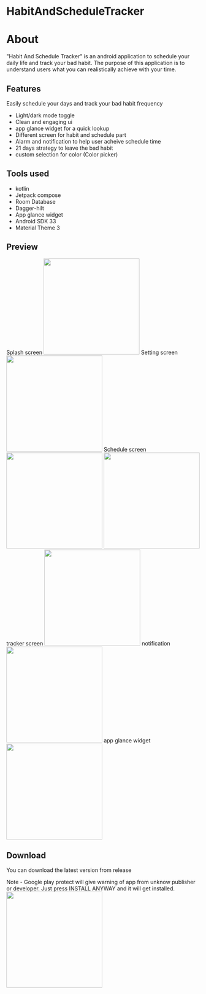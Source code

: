 # HabitAndScheduleTracker

# About

"Habit And Schedule Tracker" is an android application to schedule your daily life and track your bad habit. The purpose of this application is to understand users what you can realistically achieve with your time.

## Features

Easily schedule your days and track your bad habit frequency

- Light/dark mode toggle
- Clean and engaging ui
- app glance widget for a quick lookup
- Different screen for habit and schedule part
- Alarm and notification to help user acheive schedule time
- 21 days strategy to leave the bad habit
- custom selection for color (Color picker)

## Tools used

- kotlin
- Jetpack compose  
- Room Database
- Dagger-hilt
- App glance widget
- Android SDK 33
- Material Theme 3 

## Preview

Splash screen
<img src="https://user-images.githubusercontent.com/42691019/234079890-4551df5e-75c6-41ee-9ffb-bd81c38fcca4.jpg" width="250"/>
Setting screen
<img src="https://user-images.githubusercontent.com/42691019/234079967-8a712dc2-51f5-478e-a1a4-a6dfc7a09f34.jpg" width="250"/>
Schedule screen
<img src="https://user-images.githubusercontent.com/42691019/234210931-3f0d928d-2c9b-4194-a86a-1c04685ae7ab.jpg" width="250"/>
<img src="https://user-images.githubusercontent.com/42691019/234084131-f5595ec8-48cb-45a8-8577-a835cb1b53a0.jpg" width="250"/>
tracker screen
<img src="https://user-images.githubusercontent.com/42691019/234085841-10a8ca3a-cf4b-4930-b889-449b30c900eb.jpg" width="250"/>
notification
<img src="https://user-images.githubusercontent.com/42691019/234211474-b4ec5406-d87e-4658-8a3b-f44ae710869f.jpg" width="250"/>
app glance widget
<img src="https://github.com/pradeep003/HabitAndScheduleTracker/assets/42691019/5d925b98-ea2a-40e4-8d6a-62abe16dbe20" width="250"/>


## Download

You can download the latest version from release

Note - Google play protect will give warning of app from unknow publisher or developer. Just press INSTALL ANYWAY and it will get installed.
<img src="https://github.com/pradeep003/HabitAndScheduleTracker/assets/42691019/4ea9e2f6-e95b-41e2-b6ee-1c5965374cd2" width="250"/>



